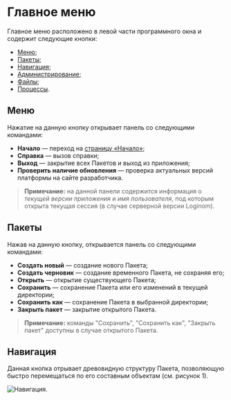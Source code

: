 # Главное меню

Главное меню расположено в левой части программного окна и содержит следующие кнопки:

* [Меню](#menyu);
* [Пакеты](#pakety);
* [Навигация](#navigatsiya);
* [Администрирование](../admin/README.md);
* [Файлы](../location_user_files.md);
* [Процессы](./processes-panel.md).

## Меню

Нажатие на данную кнопку открывает панель со следующими командами:

* **Начало** — переход на [страницу «Начало»](./home-page.md);
* **Справка** — вызов справки;
* **Выход** — закрытие всех Пакетов и выход из приложения;
* **Проверить наличие обновления** — проверка актуальных версий платформы на сайте разработчика.

> **Примечание:** на данной панели содержится информация о *текущей версии приложения* и
> *имя пользователя*, под которым открыта текущая сессия (в случае серверной версии Loginom).

## Пакеты

Нажав на данную кнопку, открывается панель со следующими командами:

* **Создать новый** — создание нового Пакета;
* **Создать черновик** — создание временного Пакета, не сохраняя его;
* **Открыть** — открытие существующего Пакета;
* **Сохранить** — сохранение Пакета или его изменений в текущей директории;
* **Сохранить как** — сохранение Пакета в выбранной директории;
* **Закрыть пакет** — закрытие открытого Пакета.

> **Примечание:** команды "Сохранить", "Сохранить как", "Закрыть пакет" доступны в случае открытого Пакета.

## Навигация

Данная кнопка отрывает древовидную структуру Пакета, позволяющую быстро перемещаться по его составным объектам (см. рисунок 1).

![Навигация.](./navigation.png)
